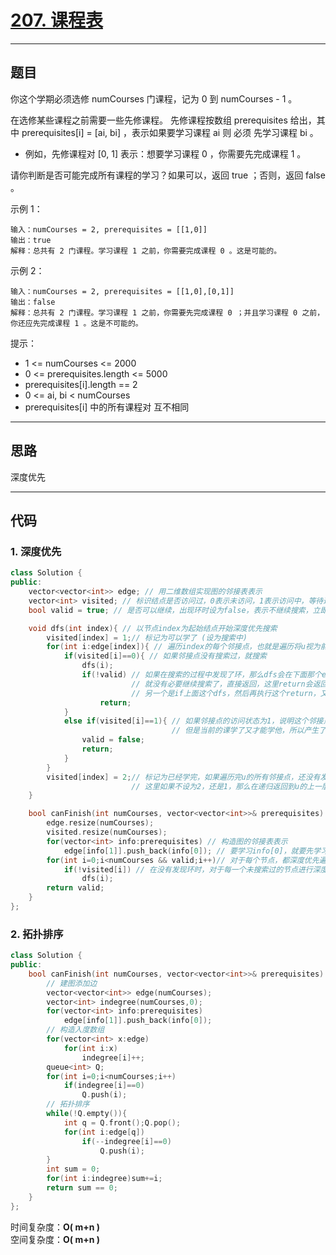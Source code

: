 # [207. 课程表](https://leetcode.cn/problems/course-schedule/description/)

---

## 题目

你这个学期必须选修 numCourses 门课程，记为 0 到 numCourses - 1 。  

在选修某些课程之前需要一些先修课程。 先修课程按数组 prerequisites 给出，其中 prerequisites[i] = [ai, bi] ，表示如果要学习课程 ai 则 必须 先学习课程  bi 。  

- 例如，先修课程对 [0, 1] 表示：想要学习课程 0 ，你需要先完成课程 1 。  

请你判断是否可能完成所有课程的学习？如果可以，返回 true ；否则，返回 false 。  


示例 1：  
```
输入：numCourses = 2, prerequisites = [[1,0]]
输出：true
解释：总共有 2 门课程。学习课程 1 之前，你需要完成课程 0 。这是可能的。
```

示例 2：  
```
输入：numCourses = 2, prerequisites = [[1,0],[0,1]]
输出：false
解释：总共有 2 门课程。学习课程 1 之前，你需要先完成​课程 0 ；并且学习课程 0 之前，你还应先完成课程 1 。这是不可能的。
```

提示：  

- 1 <= numCourses <= 2000
- 0 <= prerequisites.length <= 5000
- prerequisites[i].length == 2
- 0 <= ai, bi < numCourses
- prerequisites[i] 中的所有课程对 互不相同

---

## 思路

深度优先

---

## 代码

### 1. 深度优先

```C++
class Solution {
public:
    vector<vector<int>> edge; // 用二维数组实现图的邻接表表示
    vector<int> visited; // 标识结点是否访问过，0表示未访问，1表示访问中，等待递归返回，2表示递归已经返回了
    bool valid = true; // 是否可以继续，出现环时设为false，表示不继续搜索，立即返回

    void dfs(int index){ // 以节点index为起始结点开始深度优先搜索
        visited[index] = 1;// 标记为可以学了 (设为搜索中)
        for(int i:edge[index]){ // 遍历index的每个邻接点，也就是遍历将u视为前置课程的所有课程
            if(visited[i]==0){ // 如果邻接点没有搜索过，就搜索
                dfs(i);
                if(!valid) // 如果在搜索的过程中发现了环，那么dfs会在下面那个else if 返回，dfs返回后，valid为false，表示出现了环
                           // 就没有必要继续搜索了，直接返回，这里return会返回到两个可能的位置，一个是主函数的for中，在下一个for时引发主函数返回false
                           // 另一个是if上面这个dfs，然后再执行这个return，又有两个可能的位置。最终收敛到一个，就是返回到主函数的for中
                    return;
            }
            else if(visited[i]==1){ // 如果邻接点的访问状态为1，说明这个邻接点已经被标记为可以学，
                                    // 但是当前的课学了又才能学他，所以产生了矛盾，也就是出现了环
                valid = false;
                return;
            }
        }
        visited[index] = 2;// 标记为已经学完，如果遍历完u的所有邻接点，还没有发现环，将u设为递归已返回。
                           // 这里如果不设为2，还是1，那么在递归返回到u的上一层时，遍历邻接点时发现visited[u]为1，就错误的以为出现了环，所以这里设为其它的数2，表示已完成u节点的搜索
    }

    bool canFinish(int numCourses, vector<vector<int>>& prerequisites) {
        edge.resize(numCourses);
        visited.resize(numCourses);
        for(vector<int> info:prerequisites) // 构造图的邻接表表示
            edge[info[1]].push_back(info[0]); // 要学习info[0]，就要先学习info[1]
        for(int i=0;i<numCourses && valid;i++)// 对于每个节点，都深度优先遍历
            if(!visited[i]) // 在没有发现环时，对于每一个未搜索过的节点进行深度优先搜索
                dfs(i);
        return valid;
    }
};
```

### 2. 拓扑排序

```C++
class Solution {
public:
    bool canFinish(int numCourses, vector<vector<int>>& prerequisites) {
        // 建图添加边
        vector<vector<int>> edge(numCourses);
        vector<int> indegree(numCourses,0);
        for(vector<int> info:prerequisites)
            edge[info[1]].push_back(info[0]);
        // 构造入度数组
        for(vector<int> x:edge)
            for(int i:x)
                indegree[i]++;
        queue<int> Q;
        for(int i=0;i<numCourses;i++)
            if(indegree[i]==0)
                Q.push(i);
        // 拓扑排序
        while(!Q.empty()){
            int q = Q.front();Q.pop();
            for(int i:edge[q])
                if(--indegree[i]==0)
                    Q.push(i);
        }
        int sum = 0;
        for(int i:indegree)sum+=i;
        return sum == 0;
    }
};
```

时间复杂度：**O( m+n )**  
空间复杂度：**O( m+n )**
